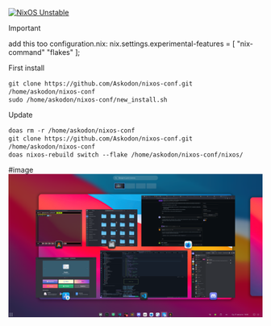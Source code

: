 [![NixOS Unstable](https://img.shields.io/badge/NixOS-24.05-blue.svg?style=flat-square&logo=NixOS&logoColor=white)](https://nixos.org)

> [!IMPORTANT]
> add this too configuration.nix:
> nix.settings.experimental-features = [ "nix-command" "flakes" ];

First install
```
git clone https://github.com/Askodon/nixos-conf.git /home/askodon/nixos-conf
sudo /home/askodon/nixos-conf/new_install.sh
```

Update
```
doas rm -r /home/askodon/nixos-conf
git clone https://github.com/Askodon/nixos-conf.git /home/askodon/nixos-conf
doas nixos-rebuild switch --flake /home/askodon/nixos-conf/nixos/
```
#image
![pre](/screenshot/pre.png)
